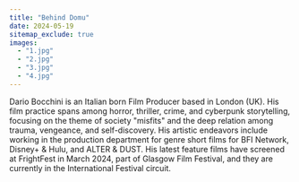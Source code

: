 ```yaml
---
title: "Behind Domu"
date: 2024-05-19
sitemap_exclude: true
images:
  - "1.jpg"
  - "2.jpg"
  - "3.jpg"
  - "4.jpg"
---
```


Dario Bocchini is an Italian born Film Producer based in London (UK). His film practice spans among horror, thriller, crime, and cyberpunk storytelling, focusing on the theme of society "misfits" and the deep relation among trauma, vengeance, and self-discovery. His artistic endeavors include working in the production department for genre short films for BFI Network, Disney+ & Hulu, and ALTER & DUST. His latest feature films have screened at FrightFest in March 2024, part of Glasgow Film Festival, and they are currently in the International Festival circuit.